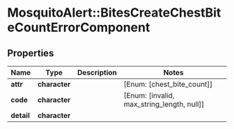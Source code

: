 # MosquitoAlert::BitesCreateChestBiteCountErrorComponent


## Properties
Name | Type | Description | Notes
------------ | ------------- | ------------- | -------------
**attr** | **character** |  | [Enum: [chest_bite_count]] 
**code** | **character** |  | [Enum: [invalid, max_string_length, null]] 
**detail** | **character** |  | 


